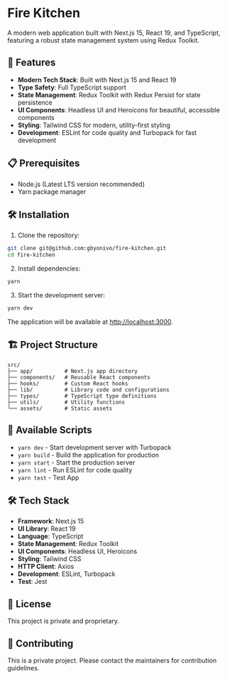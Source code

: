 # Fire Kitchen

A modern web application built with Next.js 15, React 19, and TypeScript, featuring a robust state management system using Redux Toolkit.

## 🚀 Features

- **Modern Tech Stack**: Built with Next.js 15 and React 19
- **Type Safety**: Full TypeScript support
- **State Management**: Redux Toolkit with Redux Persist for state persistence
- **UI Components**: Headless UI and Heroicons for beautiful, accessible components
- **Styling**: Tailwind CSS for modern, utility-first styling
- **Development**: ESLint for code quality and Turbopack for fast development

## 📋 Prerequisites

- Node.js (Latest LTS version recommended)
- Yarn package manager

## 🛠️ Installation

1. Clone the repository:

```bash
git clone git@github.com:gbyonivo/fire-kitchen.git
cd fire-kitchen
```

2. Install dependencies:

```bash
yarn
```

3. Start the development server:

```bash
yarn dev
```

The application will be available at [http://localhost:3000](http://localhost:3000).

## 🏗️ Project Structure

```
src/
├── app/          # Next.js app directory
├── components/   # Reusable React components
├── hooks/        # Custom React hooks
├── lib/          # Library code and configurations
├── types/        # TypeScript type definitions
├── utils/        # Utility functions
└── assets/       # Static assets
```

## 🚀 Available Scripts

- `yarn dev` - Start development server with Turbopack
- `yarn build` - Build the application for production
- `yarn start` - Start the production server
- `yarn lint` - Run ESLint for code quality
- `yarn test` - Test App

## 🛠️ Tech Stack

- **Framework**: Next.js 15
- **UI Library**: React 19
- **Language**: TypeScript
- **State Management**: Redux Toolkit
- **UI Components**: Headless UI, Heroicons
- **Styling**: Tailwind CSS
- **HTTP Client**: Axios
- **Development**: ESLint, Turbopack
- **Test**: Jest

## 📝 License

This project is private and proprietary.

## 🤝 Contributing

This is a private project. Please contact the maintainers for contribution guidelines.

